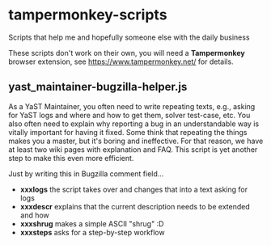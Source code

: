 # tampermonkey-scripts

Scripts that help me and hopefully someone else with the daily business

These scripts don't work on their own, you will need a **Tampermonkey** browser
extension, see https://www.tampermonkey.net/ for details.

## yast_maintainer-bugzilla-helper.js

As a YaST Maintainer, you often need to write repeating texts, e.g., asking for
YaST logs and where and how to get them, solver test-case, etc. You also often
need to explain why reporting a bug in an understandable way is vitally
important for having it fixed. Some think that repeating the things makes you
a master, but it's boring and ineffective. For that reason, we have at least two
wiki pages with explanation and FAQ. This script is yet another step to make
this even more efficient.

Just by writing this in Bugzilla comment field...

- **xxxlogs** the script takes over and changes that into a text asking for logs
- **xxxdescr** explains that the current description needs to be extended and how
- **xxxshrug** makes a simple ASCII "shrug" :D
- **xxxsteps** asks for a step-by-step workflow

